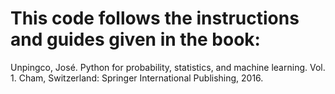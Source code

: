 # This code follows the instructions and guides given in the book:
Unpingco, José. Python for probability, statistics, and machine learning. Vol. 1. Cham, Switzerland: Springer International Publishing, 2016.
